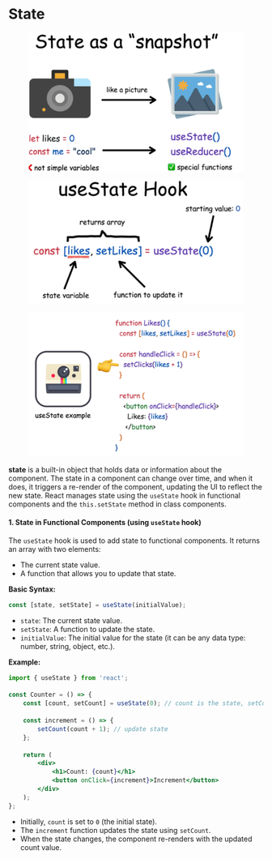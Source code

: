 # State

<figure><img src="../../.gitbook/assets/image (95).png" alt=""><figcaption></figcaption></figure>

<figure><img src="../../.gitbook/assets/image (96).png" alt=""><figcaption></figcaption></figure>

<figure><img src="../../.gitbook/assets/image (97).png" alt=""><figcaption></figcaption></figure>

**state** is a built-in object that holds data or information about the component. The state in a component can change over time, and when it does, it triggers a re-render of the component, updating the UI to reflect the new state. React manages state using the `useState` hook in functional components and the `this.setState` method in class components.

#### 1. **State in Functional Components (using `useState` hook)**

The `useState` hook is used to add state to functional components. It returns an array with two elements:

* The current state value.
* A function that allows you to update that state.

**Basic Syntax:**

```jsx
const [state, setState] = useState(initialValue);
```

* `state`: The current state value.
* `setState`: A function to update the state.
* `initialValue`: The initial value for the state (it can be any data type: number, string, object, etc.).

**Example:**

```jsx
import { useState } from 'react';

const Counter = () => {
    const [count, setCount] = useState(0); // count is the state, setCount updates it

    const increment = () => {
        setCount(count + 1); // update state
    };

    return (
        <div>
            <h1>Count: {count}</h1>
            <button onClick={increment}>Increment</button>
        </div>
    );
};
```

* Initially, `count` is set to `0` (the initial state).
* The `increment` function updates the state using `setCount`.
* When the state changes, the component re-renders with the updated count value.
